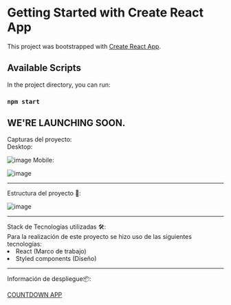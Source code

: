 # Getting Started with Create React App

This project was bootstrapped with [Create React App](https://github.com/facebook/create-react-app).

## Available Scripts

In the project directory, you can run:

### `npm start`

## WE'RE LAUNCHING SOON.
Capturas del proyecto:
<br>
Desktop:
<br>

![image](https://user-images.githubusercontent.com/101824921/171657893-c6784063-36b9-4e66-ab0f-dd81800b2a1a.png)
Mobile:
<br>

![image](https://user-images.githubusercontent.com/101824921/171658067-256da148-ea79-455c-b4f1-1d13285484e4.png)

<hr>
Estructura del proyecto 📂:

![image](https://user-images.githubusercontent.com/101824921/171656756-3e2dd556-f3fd-4960-8bc7-7b3d93f22d96.png)

<hr>
Stack de Tecnologías utilizadas 🛠️:
<br>
Para la realización de este proyecto se hizo uso de las siguientes tecnologías:

<li> React (Marco de trabajo) </li>
<li>Styled components (Diseño) </li>
<hr>

Información de despliegue📦:
<br>

[COUNTDOWN APP](https://venerable-boba-cd5518.netlify.app/)
